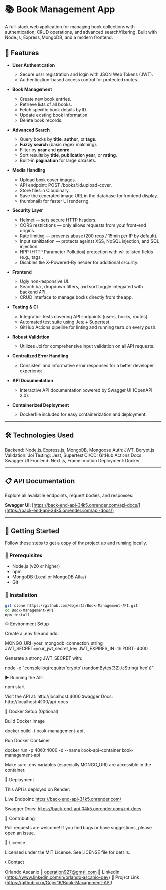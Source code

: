 # 📚 Book Management App

A full-stack web application for managing book collections with authentication, CRUD operations, and advanced search/filtering. Built with Node.js, Express, MongoDB, and a modern frontend.

## 🚀 Features

* **User Authentication**
  * Secure user registration and login with JSON Web Tokens (JWT).
  * Authentication-based access control for protected routes.

* **Book Management**
  * Create new book entries.
  * Retrieve lists of all books.
  * Fetch specific book details by ID.
  * Update existing book information.
  * Delete book records.

* **Advanced Search**
  * Query books by **title**, **author**, or **tags**.
  * **Fuzzy search** (basic regex matching).
  * Filter by **year** and **genre**.
  * Sort results by **title**, **publication year**, or **rating**.
  * Built-in **pagination** for large datasets.

* **Media Handling**
  * Upload book cover images.
  * API endpoint: POST /books/:id/upload-cover.
  * Store files in Cloudinary.
  * Save the generated image URL in the database for frontend display.
  * thumbnails for faster UI rendering.

* **Security Layer**
  * Helmet — sets secure HTTP headers.
  * CORS restrictions — only allows requests from your front-end origins.
  * Rate limiting — prevents abuse (200 reqs / 15min per IP by default).
  * Input sanitization — protects against XSS, NoSQL injection, and SQL injection.
  * HPP (HTTP Parameter Pollution) protection with whitelisted fields (e.g., tags).
  * Disables the X-Powered-By header for additional security.

* **Frontend**
  * Ugly non-responsive UI.
  * Search bar, dropdown filters, and sort toggle integrated with backend API.
  * CRUD interface to manage books directly from the app.

* **Testing & CI**

  * Integration tests covering API endpoints (users, books, routes).
  * Automated test suite using Jest + Supertest.
  * GitHub Actions pipeline for linting and running tests on every push.

* **Robust Validation**
  * Utilizes Joi for comprehensive input validation on all API requests.

* **Centralized Error Handling**
  * Consistent and informative error responses for a better developer experience.

* **API Documentation**
  * Interactive API documentation powered by Swagger UI (OpenAPI 3.0).

* **Containerized Deployment**
  * Dockerfile included for easy containerization and deployment.

---

## 🛠️ Technologies Used

Backend: Node.js, Express.js, MongoDB, Mongoose
Auth: JWT, Bcrypt.js
Validation: Joi
Testing: Jest, Supertest
CI/CD: GitHub Actions
Docs: Swagger UI
Frontend: Next.js, Framer motion
Deployment: Docker

---

## 📋 API Documentation

Explore all available endpoints, request bodies, and responses:

**Swagger UI**: [https://back-end-api-34k5.onrender.com/api-docs/](https://back-end-api-34k5.onrender.com/api-docs/)

---

## 🚦 Getting Started

Follow these steps to get a copy of the project up and running locally.

### 📌 Prerequisites

* Node.js (v20 or higher)
* npm
* MongoDB (Local or MongoDB Atlas)
* Git

### 🔧 Installation

```bash
git clone https://github.com/Gojer16/Book-Management-API.git
cd Book-Management-API
npm install
```

⚙️ Environment Setup

Create a .env file and add:

MONGO_URI=your_mongodb_connection_string
JWT_SECRET=your_jwt_secret_key
JWT_EXPIRES_IN=1h
PORT=4000

Generate a strong JWT_SECRET with:

node -e "console.log(require('crypto').randomBytes(32).toString('hex'))"

▶️ Running the API

npm start

Visit the API at: http://localhost:4000 Swagger Docs: http://localhost:4000/api-docs

🐳 Docker Setup (Optional)

Build Docker Image

docker build -t book-management-api .

Run Docker Container

docker run -p 4000:4000 -d --name book-api-container book-management-api

Make sure .env variables (especially MONGO_URI) are accessible in the container.

🚀 Deployment

This API is deployed on Render:

Live Endpoint: https://back-end-api-34k5.onrender.com/

Swagger Docs: https://back-end-api-34k5.onrender.com/api-docs

🤝 Contributing

Pull requests are welcome! If you find bugs or have suggestions, please open an issue.

📝 License

Licensed under the MIT License. See LICENSE file for details.

📞 Contact

Orlando Ascanio
📧 operation927@gmail.com
🔗 LinkedIn (https://www.linkedin.com/in/orlando-ascanio-dev)
🔗 Project Link (https://github.com/Gojer16/Book-Management-API)


